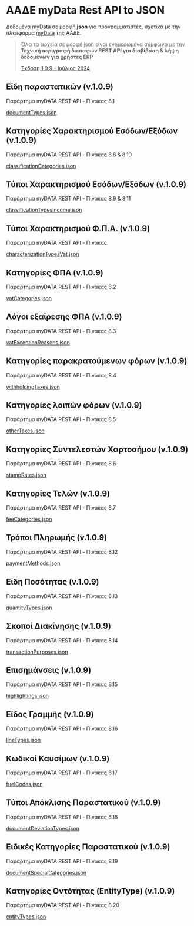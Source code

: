 # ΑΑΔΕ myData Rest API to JSON

Δεδομένα myData σε μορφή **json** για προγραμματιστές, σχετικά με την πλατφόρμα [myData](https://www.aade.gr/mydata) της ΑΑΔΕ.
> Όλα τα αρχεία σε μορφή json είναι ενημερωμένα σύμφωνα με την **Τεχνική περιγραφή διεπαφών REST API για διαβίβαση & λήψη δεδομένων για χρήστες ERP**
>
> <a href="https://www.aade.gr/sites/default/files/2024-07/myDATA%20API%20Documentation%20v1.0.9_official_erp.pdf" target="_blank">Έκδοση 1.0.9 - Ιούλιος 2024</a>

## Είδη παραστατικών (v.1.0.9)
Παράρτημα myDATA REST API - Πίνακας 8.1

[documentTypes.json](/documentTypes.json)

## Κατηγορίες Χαρακτηρισμού Εσόδων/Εξόδων (v.1.0.9)
Παράρτημα myDATA REST API - Πίνακας 8.8 & 8.10

[classificationCategories.json](/classificationCategories.json)

## Τύποι Χαρακτηρισμού Εσόδων/Εξόδων (v.1.0.9)
Παράρτημα myDATA REST API - Πίνακας 8.9 & 8.11

[classificationTypesIncome.json](/classificationTypes.json)

## Τύποι Χαρακτηρισμού Φ.Π.Α. (v.1.0.9)
Παράρτημα myDATA REST API - Πίνακας

[characterizationTypesVat.json](/characterizationTypesVat.json)

## Κατηγορίες ΦΠΑ (v.1.0.9)
Παράρτημα myDATA REST API - Πίνακας 8.2

[vatCategories.json](/vatCategories.json)

## Λόγοι εξαίρεσης ΦΠΑ (v.1.0.9)
Παράρτημα myDATA REST API - Πίνακας 8.3

[vatExceptionReasons.json](/vatExceptionReasons.json)

## Κατηγορίες παρακρατούμενων φόρων (v.1.0.9)
Παράρτημα myDATA REST API - Πίνακας 8.4

[withholdingTaxes.json](/withholdingTaxes.json)

## Κατηγορίες λοιπών φόρων (v.1.0.9)
Παράρτημα myDATA REST API - Πίνακας 8.5

[otherTaxes.json](/otherTaxes.json)

## Κατηγορίες Συντελεστών Χαρτοσήμου (v.1.0.9)
Παράρτημα myDATA REST API - Πίνακας 8.6

[stampRates.json](/stampRates.json)

## Κατηγορίες Τελών (v.1.0.9)
Παράρτημα myDATA REST API - Πίνακας 8.7

[feeCategories.json](/feeCategories.json)

## Τρόποι Πληρωμής (v.1.0.9)
Παράρτημα myDATA REST API - Πίνακας 8.12

[paymentMethods.json](/paymentMethods.json)

## Είδη Ποσότητας (v.1.0.9)
Παράρτημα myDATA REST API - Πίνακας 8.13

[quantityTypes.json](/quantityTypes.json)

## Σκοποί Διακίνησης (v.1.0.9)
Παράρτημα myDATA REST API - Πίνακας 8.14

[transactionPurposes.json](/transactionPurposes.json)

## Επισημάνσεις (v.1.0.9)
Παράρτημα myDATA REST API - Πίνακας 8.15

[highlightings.json](/highlightings.json)

## Είδος Γραμμής (v.1.0.9)
Παράρτημα myDATA REST API - Πίνακας 8.16

[lineTypes.json](/lineTypes.json)

## Κωδικοί Καυσίμων (v.1.0.9)
Παράρτημα myDATA REST API - Πίνακας 8.17

[fuelCodes.json](/fuelCodes.json)

## Τύποι Απόκλισης Παραστατικού (v.1.0.9)
Παράρτημα myDATA REST API - Πίνακας 8.18

[documentDeviationTypes.json](/documentDeviationTypes.json)

## Ειδικές Κατηγορίες Παραστατικού (v.1.0.9)
Παράρτημα myDATA REST API - Πίνακας 8.19

[documentSpecialCategories.json](/documentSpecialCategories.json)

## Κατηγορίες Οντότητας (EntityType) (v.1.0.9)
Παράρτημα myDATA REST API - Πίνακας 8.20

[entityTypes.json](/entityTypes.json)
